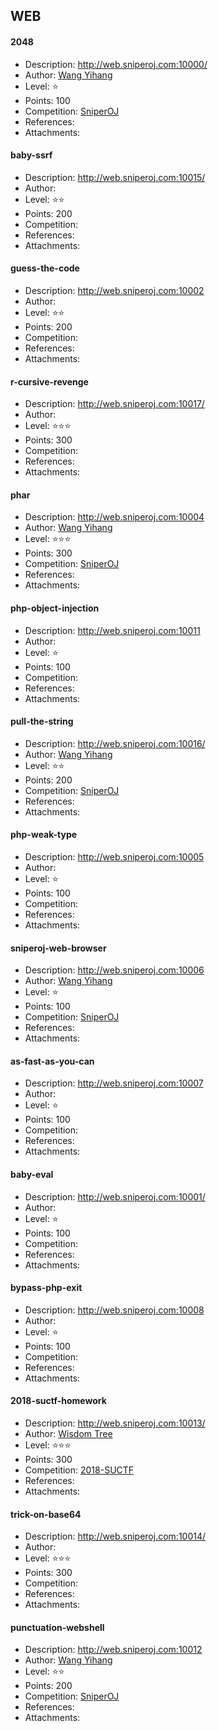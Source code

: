 ## WEB

#### 2048  
* Description: http://web.sniperoj.com:10000/  
* Author: [Wang Yihang](https://github.com/wangyihang)  
* Level: :star:  
* Points: 100  
* Competition: [SniperOJ](https://github.com/SniperOJ)  
* References:  
* Attachments:  

#### baby-ssrf  
* Description: http://web.sniperoj.com:10015/  
* Author: []()  
* Level: :star::star:  
* Points: 200  
* Competition: []()  
* References:  
* Attachments:  

#### guess-the-code  
* Description: http://web.sniperoj.com:10002  
* Author: []()  
* Level: :star::star:  
* Points: 200  
* Competition: []()  
* References:  
* Attachments:  

#### r-cursive-revenge  
* Description: http://web.sniperoj.com:10017/  
* Author: []()  
* Level: :star::star::star:  
* Points: 300  
* Competition: []()  
* References:  
* Attachments:  

#### phar  
* Description: http://web.sniperoj.com:10004  
* Author: [Wang Yihang](https://github.com/wangyihang)  
* Level: :star::star::star:  
* Points: 300  
* Competition: [SniperOJ](https://github.com/SniperOJ)  
* References:  
* Attachments:  

#### php-object-injection  
* Description: http://web.sniperoj.com:10011  
* Author: []()  
* Level: :star:  
* Points: 100  
* Competition: []()  
* References:  
* Attachments:  

#### pull-the-string  
* Description: http://web.sniperoj.com:10016/  
* Author: [Wang Yihang](https://github.com/wangyihang)  
* Level: :star::star:  
* Points: 200  
* Competition: [SniperOJ](https://github.com/SniperOJ)  
* References:  
* Attachments:  

#### php-weak-type  
* Description: http://web.sniperoj.com:10005  
* Author: []()  
* Level: :star:  
* Points: 100  
* Competition: []()  
* References:  
* Attachments:  

#### sniperoj-web-browser  
* Description: http://web.sniperoj.com:10006  
* Author: [Wang Yihang](https://github.com/wangyihang)  
* Level: :star:  
* Points: 100  
* Competition: [SniperOJ](https://github.com/SniperOJ)  
* References:  
* Attachments:  

#### as-fast-as-you-can  
* Description: http://web.sniperoj.com:10007  
* Author: []()  
* Level: :star:  
* Points: 100  
* Competition: []()  
* References:  
* Attachments:  

#### baby-eval  
* Description: http://web.sniperoj.com:10001/  
* Author: []()  
* Level: :star:  
* Points: 100  
* Competition: []()  
* References:  
* Attachments:  

#### bypass-php-exit  
* Description: http://web.sniperoj.com:10008  
* Author: []()  
* Level: :star:  
* Points: 100  
* Competition: []()  
* References:  
* Attachments:  

#### 2018-suctf-homework  
* Description: http://web.sniperoj.com:10013/  
* Author: [Wisdom Tree](https://laworigin.github.io/)  
* Level: :star::star::star:  
* Points: 300  
* Competition: [2018-SUCTF](http://suctf.xctf.org.cn/)  
* References:  
* Attachments:  

#### trick-on-base64  
* Description: http://web.sniperoj.com:10014/  
* Author: []()  
* Level: :star::star::star:  
* Points: 300  
* Competition: []()  
* References:  
* Attachments:  

#### punctuation-webshell  
* Description: http://web.sniperoj.com:10012  
* Author: [Wang Yihang](https://github.com/wangyihang)  
* Level: :star::star:  
* Points: 200  
* Competition: [SniperOJ](https://github.com/SniperOJ)  
* References:  
* Attachments:  

